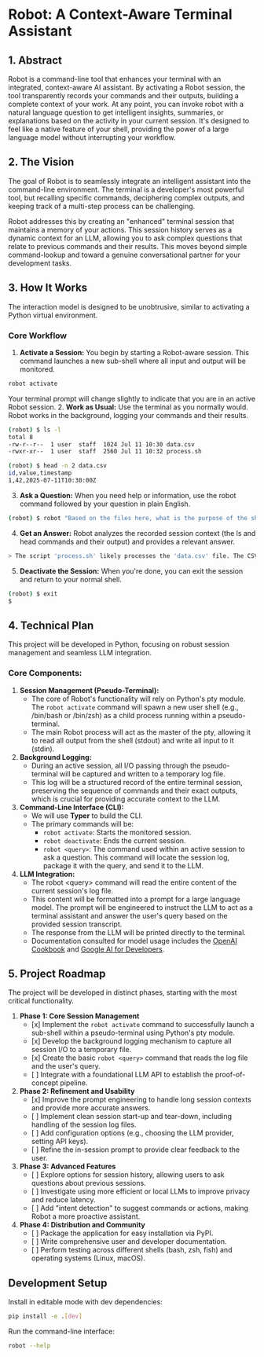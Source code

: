 # **Robot: A Context-Aware Terminal Assistant**

## **1\. Abstract**

Robot is a command-line tool that enhances your terminal with an integrated, context-aware AI assistant. By activating a Robot session, the tool transparently records your commands and their outputs, building a complete context of your work. At any point, you can invoke robot with a natural language question to get intelligent insights, summaries, or explanations based on the activity in your current session. It's designed to feel like a native feature of your shell, providing the power of a large language model without interrupting your workflow.

## **2\. The Vision**

The goal of Robot is to seamlessly integrate an intelligent assistant into the command-line environment. The terminal is a developer's most powerful tool, but recalling specific commands, deciphering complex outputs, and keeping track of a multi-step process can be challenging.

Robot addresses this by creating an "enhanced" terminal session that maintains a memory of your actions. This session history serves as a dynamic context for an LLM, allowing you to ask complex questions that relate to previous commands and their results. This moves beyond simple command-lookup and toward a genuine conversational partner for your development tasks.

## **3\. How It Works**

The interaction model is designed to be unobtrusive, similar to activating a Python virtual environment.

### **Core Workflow**

1. **Activate a Session:** You begin by starting a Robot-aware session. This command launches a new sub-shell where all input and output will be monitored.

```bash
robot activate
```

Your terminal prompt will change slightly to indicate that you are in an active Robot session.
2. **Work as Usual:** Use the terminal as you normally would. Robot works in the background, logging your commands and their results.

```bash
(robot) $ ls -l
total 8
-rw-r--r--  1 user  staff  1024 Jul 11 10:30 data.csv
-rwxr-xr--  1 user  staff  2560 Jul 11 10:32 process.sh

(robot) $ head -n 2 data.csv
id,value,timestamp
1,42,2025-07-11T10:30:00Z
```

3. **Ask a Question:** When you need help or information, use the robot command followed by your question in plain English.

```bash
(robot) $ robot "Based on the files here, what is the purpose of the shell script?"
```

4. **Get an Answer:** Robot analyzes the recorded session context (the ls and head commands and their output) and provides a relevant answer.

```bash
> The script 'process.sh' likely processes the 'data.csv' file. The CSV file contains columns named 'id', 'value', and 'timestamp'.
```

5. **Deactivate the Session:** When you're done, you can exit the session and return to your normal shell.

```bash
(robot) $ exit
$
```

## **4\. Technical Plan**

This project will be developed in Python, focusing on robust session management and seamless LLM integration.

### **Core Components:**

1. **Session Management (Pseudo-Terminal):**
   * The core of Robot's functionality will rely on Python's pty module. The `robot activate` command will spawn a new user shell (e.g., /bin/bash or /bin/zsh) as a child process running within a pseudo-terminal.
   * The main Robot process will act as the master of the pty, allowing it to read all output from the shell (stdout) and write all input to it (stdin).  
2. **Background Logging:**  
   * During an active session, all I/O passing through the pseudo-terminal will be captured and written to a temporary log file.  
   * This log will be a structured record of the entire terminal session, preserving the sequence of commands and their exact outputs, which is crucial for providing accurate context to the LLM.  
3. **Command-Line Interface (CLI):**  
   * We will use **Typer** to build the CLI.  
   * The primary commands will be:
     * `robot activate`: Starts the monitored session.
     * `robot deactivate`: Ends the current session.
     * `robot <query>`: The command used within an active session to ask a question. This command will locate the session log, package it with the query, and send it to the LLM.
4. **LLM Integration:**  
   * The robot \<query\> command will read the entire content of the current session's log file.  
   * This content will be formatted into a prompt for a large language model. The prompt will be engineered to instruct the LLM to act as a terminal assistant and answer the user's query based on the provided session transcript.  
   * The response from the LLM will be printed directly to the terminal.
   * Documentation consulted for model usage includes the [OpenAI Cookbook](https://cookbook.openai.com) and [Google AI for Developers](https://ai.google.dev).

## **5\. Project Roadmap**

The project will be developed in distinct phases, starting with the most critical functionality.

1. **Phase 1: Core Session Management**
   * \[x] Implement the `robot activate` command to successfully launch a sub-shell within a pseudo-terminal using Python's pty module.
    * \[x] Develop the background logging mechanism to capture all session I/O to a temporary file.
    * \[x] Create the basic `robot <query>` command that reads the log file and the user's query.
   * \[ \] Integrate with a foundational LLM API to establish the proof-of-concept pipeline.  
2. **Phase 2: Refinement and Usability**
   * \[x] Improve the prompt engineering to handle long session contexts and provide more accurate answers.
   * \[ \] Implement clean session start-up and tear-down, including handling of the session log files.  
   * \[ \] Add configuration options (e.g., choosing the LLM provider, setting API keys).  
   * \[ \] Refine the in-session prompt to provide clear feedback to the user.  
3. **Phase 3: Advanced Features**  
   * \[ \] Explore options for session history, allowing users to ask questions about previous sessions.  
   * \[ \] Investigate using more efficient or local LLMs to improve privacy and reduce latency.  
   * \[ \] Add "intent detection" to suggest commands or actions, making Robot a more proactive assistant.  
4. **Phase 4: Distribution and Community**  
   * \[ \] Package the application for easy installation via PyPI.  
   * \[ \] Write comprehensive user and developer documentation.  
   * \[ \] Perform testing across different shells (bash, zsh, fish) and operating systems (Linux, macOS).

## Development Setup

Install in editable mode with dev dependencies:

```bash
pip install -e .[dev]
```

Run the command-line interface:

```bash
robot --help
```
